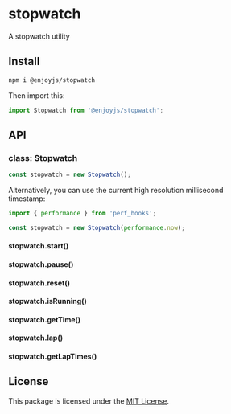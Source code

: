# stopwatch

A stopwatch utility

## Install

```bash
npm i @enjoyjs/stopwatch
```

Then import this:

```ts
import Stopwatch from '@enjoyjs/stopwatch';
```

## API

### class: Stopwatch

```ts
const stopwatch = new Stopwatch();
```

Alternatively, you can use the current high resolution millisecond timestamp:

```ts
import { performance } from 'perf_hooks';

const stopwatch = new Stopwatch(performance.now);
```

#### stopwatch.start()

#### stopwatch.pause()

#### stopwatch.reset()

#### stopwatch.isRunning()

#### stopwatch.getTime()

#### stopwatch.lap()

#### stopwatch.getLapTimes()

## License

This package is licensed under the [MIT License](LICENSE).
